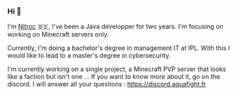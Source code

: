 ### Hi 👋

I'm [Nitroc](https://nitroc.xyz) 🇧🇪, I've been a Java developper for two years. I'm focusing on working on Minecraft servers only.

Currently, I'm doing a bachelor's degree in management IT at IPL. With this I would like to lead to a master's degree in cybersecurity.

I'm currently working on a single project, a Minecraft PVP server that looks like a faction but isn't one ...
If you want to know more about it, go on the discord. I will answer all your questions : https://discord.aquafight.fr

